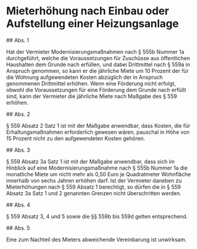 # Mieterhöhung nach Einbau oder Aufstellung einer Heizungsanlage



\#\# Abs. 1

 Hat der Vermieter Modernisierungsmaßnahmen nach § 555b Nummer 1a durchgeführt, welche die Voraussetzungen für Zuschüsse aus öffentlichen Haushalten dem Grunde nach erfüllen, und dabei Drittmittel nach § 559a in Anspruch genommen, so kann er die jährliche Miete um 10 Prozent der für die Wohnung aufgewendeten Kosten abzüglich der in Anspruch genommenen Drittmittel erhöhen. Wenn eine Förderung nicht erfolgt, obwohl die Voraussetzungen für eine Förderung dem Grunde nach erfüllt sind, kann der Vermieter die jährliche Miete nach Maßgabe des § 559 erhöhen.

\#\# Abs. 2

 § 559 Absatz 2 Satz 1 ist mit der Maßgabe anwendbar, dass Kosten, die für Erhaltungsmaßnahmen erforderlich gewesen wären, pauschal in Höhe von 15 Prozent nicht zu den aufgewendeten Kosten gehören.

\#\# Abs. 3

 § 559 Absatz 3a Satz 1 ist mit der Maßgabe anwendbar, dass sich im Hinblick auf eine Modernisierungsmaßnahme nach § 555b Nummer 1a die monatliche Miete um nicht mehr als 0,50 Euro je Quadratmeter Wohnfläche innerhalb von sechs Jahren erhöhen darf. Ist der Vermieter daneben zu Mieterhöhungen nach § 559 Absatz 1 berechtigt, so dürfen die in § 559 Absatz 3a Satz 1 und 2 genannten Grenzen nicht überschritten werden.

\#\# Abs. 4

 § 559 Absatz 3, 4 und 5 sowie die §§ 559b bis 559d gelten entsprechend.

\#\# Abs. 5

 Eine zum Nachteil des Mieters abweichende Vereinbarung ist unwirksam. 

